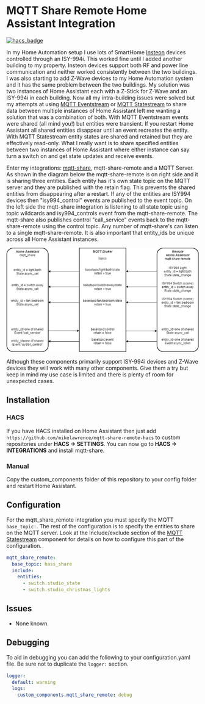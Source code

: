 # MQTT Share Remote Home Assistant Integration

[![hacs_badge](https://img.shields.io/badge/HACS-Custom-orange.svg)](https://github.com/custom-components/hacs)

In my Home Automation setup I use lots of SmartHome [Insteon](https://www.smarthome.com/insteon.html) devices controlled through an ISY-994i. This worked fine until I added another building to my property. Insteon devices support both RF and power line communication and neither worked consistently between the two buildings. I was also starting to add Z-Wave devices to my Home Automation system and it has the same problem between the two buildings. My solution was two instances of Home Assistant each with a Z-Stick for Z-Wave and an ISY-994i in each building. Now all my intra-building issues were solved but my attempts at using [MQTT Eventstream](https://www.home-assistant.io/components/mqtt_eventstream/) or [MQTT Statestream](https://www.home-assistant.io/components/mqtt_statestream/) to share data between multiple instances of Home Assistant left me wanting a solution that was a combination of both. With MQTT Eventstream events were shared (all mind you!) but entities were transient. If you restart Home Assistant all shared entities disappear until an event recreates the entity. With MQTT Statestream entity states are shared and retained but they are effectively read-only. What I really want is to share specified entities between two instances of Home Assistant where either instance can say turn a switch on and get state updates and receive events.

Enter my integrations: [mqtt-share](https://github.com/mikelawrence/mqtt-share-hacs), mqtt-share-remote and a MQTT Server. As shown in the diagram below the mqtt-share-remote is on right side and it is sharing three entities. Each entity has it's own state topic on the MQTT server and they are published with the retain flag. This prevents the shared entities from disappearing after a restart. If any of the entities are ISY994 devices then "isy994_control" events are published to the event topic. On the left side the mqtt-share integration is listening to all state topic using topic wildcards and isy994_controls event from the mqtt-share-remote. The mqtt-share also publishes control "call_service" events back to the mqtt-share-remote using the control topic. Any number of mqtt-share's can listen to a single mqtt-share-remote. It is also important that entity_ids be unique across all Home Assistant instances.

<img src="MQTT-Diagram.png" width="600">

Although these components primarily support ISY-994i devices and Z-Wave devices they will work with many other components. Give them a try but keep in mind my use case is limited and there is plenty of room for unexpected cases.

## Installation

### HACS

If you have HACS installed on Home Assistant then just add ```https://github.com/mikelawrence/mqtt-share-remote-hacs``` to custom repositories under **HACS -> SETTINGS**. You can now go to **HACS -> INTEGRATIONS** and install mqtt-share.

### Manual

Copy the custom_components folder of this repository to your config folder and restart Home Assistant.

## Configuration

For the mqtt_share_remote integration you must specify the MQTT ```base_topic:```. The rest of the configuration is to specify the entities to share on the MQTT server. Look at the Include/exclude section of the [MQTT Statestream](https://www.home-assistant.io/components/mqtt_statestream/) component for details on how to configure this part of the configuration.

```yaml
mqtt_share_remote:
  base_topic: hass_share
  include:
    entities:
      - switch.studio_state
      - switch.studio_christmas_lights
```

## Issues

* None known.

## Debugging

To aid in debugging you can add the following to your configuration.yaml file. Be sure not to duplicate the ```logger:``` section.

```yaml
logger:
  default: warning
  logs:
    custom_components.mqtt_share_remote: debug
```
